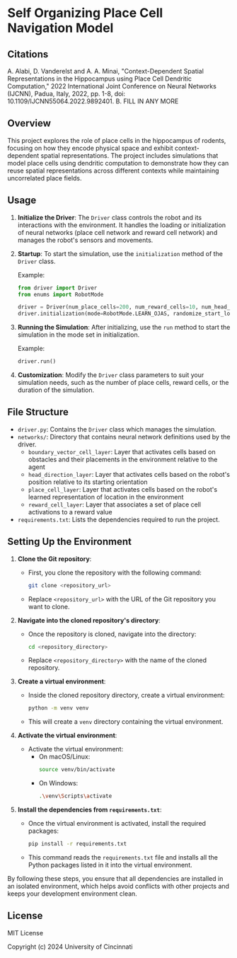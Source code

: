 
# Self Organizing Place Cell Navigation Model

## Citations
A. Alabi, D. Vanderelst and A. A. Minai, "Context-Dependent Spatial Representations in the Hippocampus using Place Cell Dendritic Computation," 2022 International Joint Conference on Neural Networks (IJCNN), Padua, Italy, 2022, pp. 1-8, doi: 10.1109/IJCNN55064.2022.9892401.
B. FILL IN ANY MORE

## Overview
This project explores the role of place cells in the hippocampus of rodents, focusing on how they encode physical space and exhibit context-dependent spatial representations. The project includes simulations that model place cells using dendritic computation to demonstrate how they can reuse spatial representations across different contexts while maintaining uncorrelated place fields.

## Usage
1. **Initialize the Driver**: The `Driver` class controls the robot and its interactions with the environment. It handles the loading or initialization of neural networks (place cell network and reward cell network) and manages the robot's sensors and movements.

2. **Startup**: To start the simulation, use the `initialization` method of the `Driver` class.

    Example:
    ```python
    from driver import Driver
    from enums import RobotMode

    driver = Driver(num_place_cells=200, num_reward_cells=10, num_head_directions=8, run_time_hours=2, timestep=96)
    driver.initialization(mode=RobotMode.LEARN_OJAS, randomize_start_loc=True, run_time_hours=1)
    ```

3. **Running the Simulation**: After initializing, use the `run` method to start the simulation in the mode set in initialization.

    Example:
    ```python
    driver.run()
    ```

4. **Customization**: Modify the `Driver` class parameters to suit your simulation needs, such as the number of place cells, reward cells, or the duration of the simulation.

## File Structure
- `driver.py`: Contains the `Driver` class which manages the simulation.
- `networks/`: Directory that contains neural network definitions used by the driver.
  - `boundary_vector_cell_layer`: Layer that activates cells based on obstacles and their placements in the environment relative to the agent
  - `head_direction_layer`: Layer that activates cells based on the robot's position relative to its starting orientation
  - `place_cell_layer`: Layer that activates cells based on the robot's learned representation of location in the environment
  - `reward_cell_layer`: Layer that associates a set of place cell activations to a reward value
- `requirements.txt`: Lists the dependencies required to run the project.

## Setting Up the Environment

1. **Clone the Git repository**:
   - First, you clone the repository with the following command:
     ```bash
     git clone <repository_url>
     ```
   - Replace `<repository_url>` with the URL of the Git repository you want to clone.

2. **Navigate into the cloned repository's directory**:
   - Once the repository is cloned, navigate into the directory:
     ```bash
     cd <repository_directory>
     ```
   - Replace `<repository_directory>` with the name of the cloned repository.

3. **Create a virtual environment**:
   - Inside the cloned repository directory, create a virtual environment:
     ```bash
     python -m venv venv
     ```
   - This will create a `venv` directory containing the virtual environment.

4. **Activate the virtual environment**:
   - Activate the virtual environment:
     - On macOS/Linux:
       ```bash
       source venv/bin/activate
       ```
     - On Windows:
       ```bash
       .\venv\Scripts\activate
       ```

5. **Install the dependencies from `requirements.txt`**:
   - Once the virtual environment is activated, install the required packages:
     ```bash
     pip install -r requirements.txt
     ```
   - This command reads the `requirements.txt` file and installs all the Python packages listed in it into the virtual environment.

By following these steps, you ensure that all dependencies are installed in an isolated environment, which helps avoid conflicts with other projects and keeps your development environment clean.

## License
MIT License

Copyright (c) 2024 University of Cincinnati
